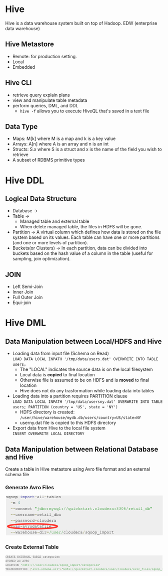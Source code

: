 # Hive
Hive is a data warehouse system built on top of Hadoop. EDW (enterprise data warehouse)

## Hive Metastore
* Remote: for production setting. 
* Local
* Embedded

## Hive CLI
* retrieve query explain plans
* view and manipulate table metadata
* perform queries, DML, and DDL
  - `hive -f` allows you to execute HiveQL that's saved in a text file
  
## Data Type
* Maps: M[k] where M is a map and k is a key value
* Arrays: A[n] where A is an array and n is an int
* Structs: S.x where S is a struct and x is the name of the field you wish to retrieve
* A subset of RDBMS primitive types

# Hive DDL
## Logical Data Structure
* Database -> 
* Table -> 
  - Managed table and external table
  - When delete managed table, the files in HDFS will be gone.
* Partition -> A virtual column which defines how data is stored on the file system based on its values. Each table can have one or more partitions (and one or more levels of partition). 
* Buckets(or Clusters) -> In each partition, data can be divided into buckets based on the hash value of a column in the table (useful for sampling, join optimization). 

## JOIN
* Left Semi-Join
* Inner Join
* Full Outer Join
* Equi-join

# Hive DML
## Data Manipulation between Local/HDFS and Hive
* Loading data from input file (Schema on Read)  
`LOAD DATA LOCAL INPATH '/tmp/data/users.dat' OVERWRITE INTO TABLE users;`
  - The "LOCAL" indicates the source data is on the local filesystem
  - Local data is **copied** to final location
  - Otherwise file is assumed to be on HDFS and is **moved** to final location
  - Hive does not do any trasformation while loading data into tables
* Loading data into a partition requires PARTITION clause  
`LOAD DATA LOCAL INPATH '/tmp/data/usersny.dat' OVERWRITE INTO TABLE users; PARTITION (country = 'US', state = 'NY')`
  - HDFS directory is created: `/user/hive/warehouse/mydb.db/users/country=US/state=NY`
  - userny.dat file is copied to this HDFS directory
* Export data from Hive to the local file system  
`INSERT OVERWRITE LOCAL DIRECTORY`

## Data Manipulation between Relational Database and Hive
Create a table in Hive metastore using Avro file format and an external schema file

### Generate Avro Files
![dml-1-generate-avro-files](dml-1-generate-avro-files.png)
### Create External Table
![dml-2-create-external-table](dml-2-create-external-table.png)
